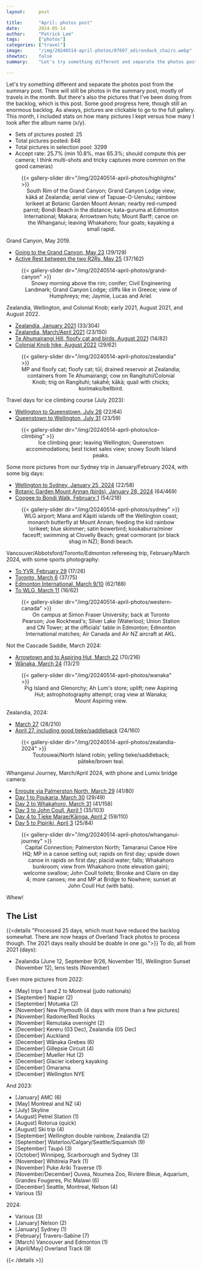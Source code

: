 ```yaml
---
layout:     post

title:      "April: photos post"
date:       2024-05-14
author:     "Patrick Lam"
tags:       ["photos"]
categories: ["travel"]
image:      "/img/20240514-april-photos/07697_adirondack_chairs.webp"
showtoc:    false
summary:    "Let's try something different and separate the photos post from the summary post."

---
```


<style>
.post-heading h1  { color: yellow; text-shadow: 2px 2px 2px grey; }
.meta { color: yellow; }
</style>

Let's try something different and separate the photos post from the summary post. There will still be photos in the summary post, mostly of travels in the month. But there's also the pictures that I've been doing from the backlog, which is this post. Some good progress here, though still an enormous backlog. As always, pictures are clickable to go to the full gallery. This month, I included stats on how many pictures I kept versus how many I took after the album name (x/y).

* Sets of pictures posted: 25
* Total pictures posted: 848
* Total pictures in selection pool: 3299
* Accept rate: 25.7% (min 10.8%, max 65.3%; should compute this per camera; I think multi-shots and tricky captures more common on the good cameras)

<figure>
{{< gallery-slider dir="/img/20240514-april-photos/highlights" >}}
<figcaption style="text-align:center">South Rim of the Grand Canyon; Grand Canyon Lodge view; kākā at Zealandia; aerial view of Tapuae-O-Uenuku; rainbow lorikeet at Botanic Garden Mount Annan; nearby red-rumped parrot; Bondi Beach in the distance; kata-guruma at Edmonton International; Makara; Arrowtown huts; Mount Barff; canoe on the Whanganui; leaving Whakahoro; four goats; kayaking a small rapid.</figcaption>
</figure>

Grand Canyon, May 2019.
* [Going to the Grand Canyon, May 23](https://gallery.patricklam.ca/index.php?/category/1858) (29/129)
* [Active Rest between the two R2Rs, May 25](https://gallery.patricklam.ca/index.php?/category/1862) (37/162)

<figure>
{{< gallery-slider dir="/img/20240514-april-photos/grand-canyon" >}}
<figcaption style="text-align:center">Snowy morning above the rim; conifer; Civil Engineering Landmark; Grand Canyon Lodge; cliffs like in Greece; view of Humphreys; me; Jaymie, Lucas and Ariel.</figcaption>
</figure>

Zealandia, Wellington, and Colonial Knob; early 2021, August 2021, and August 2022.
* [Zealandia, January 2021](https://gallery.patricklam.ca/index.php?/category/1867) (33/304)
* [Zealandia, March/April 2021](https://gallery.patricklam.ca/index.php?/category/1870) (23/150)
* [Te Ahumairangi Hill, floofy cat and birds, August 2021](https://gallery.patricklam.ca/index.php?/category/1866) (14/82)
* [Colonial Knob hike, August 2022](https://gallery.patricklam.ca/index.php?/category/1872) (29/62)

<figure>
{{< gallery-slider dir="/img/20240514-april-photos/zealandia" >}}
<figcaption style="text-align:center">MP and floofy cat; floofy cat; tūī; drained reservoir at Zealandia; containers from Te Ahumairangi; cow on Rangituhi/Colonial Knob; trig on Rangituhi; takahē; kākā; quail with chicks; korimako/bellbird.</figcaption>
</figure>


Travel days for ice climbing course (July 2023):
* [Wellington to Queenstown, July 26](https://gallery.patricklam.ca/index.php?/category/1863) (22/64)
* [Queenstown to Wellington, July 31](https://gallery.patricklam.ca/index.php?/category/1864) (23/59)

<figure>
{{< gallery-slider dir="/img/20240514-april-photos/ice-climbing" >}}
<figcaption style="text-align:center">Ice climbing gear; leaving Wellington; Queenstown accommodations; best ticket sales view; snowy South Island peaks.</figcaption>
</figure>

Some more pictures from our Sydney trip in January/February 2024, with some big days:
* [Wellington to Sydney, January 25, 2024](https://gallery.patricklam.ca/index.php?/category/1869) (22/58)
* [Botanic Garden Mount Annan (birds), January 28, 2024](https://gallery.patricklam.ca/index.php?/category/1850) (64/469)
* [Coogee to Bondi Walk, February 1](https://gallery.patricklam.ca/index.php?/category/1868) (54/218)

<figure>
{{< gallery-slider dir="/img/20240514-april-photos/sydney" >}}
<figcaption style="text-align:center">WLG airport; Mana and Kāpiti islands off the Wellington coast; monarch butterfly at Mount Annan; feeding the kid rainbow lorikeet; blue skimmer; satin bowerbird; kookaburra/miner faceoff; swimming at Clovelly Beach; great cormorant (or black shag in NZ); Bondi beach.</figcaption>
</figure>

Vancouver/Abbotsford/Toronto/Edmonton refereeing trip, February/March 2024, with some sports photography:
* [To YVR, February 29](https://gallery.patricklam.ca/index.php?/category/1857) (17/26)
* [Toronto, March 6](https://gallery.patricklam.ca/index.php?/category/1865) (37/75)
* [Edmonton International, March 9/10](https://gallery.patricklam.ca/index.php?/category/1859) (62/188)
* [To WLG, March 11](https://gallery.patricklam.ca/index.php?/category/1871) (16/62)

<figure>
{{< gallery-slider dir="/img/20240514-april-photos/western-canada" >}}
<figcaption style="text-align:center">On campus at Simon Fraser University; back at Toronto Pearson; Joe Rockhead's; Silver Lake (Waterloo); Union Station and CN Tower; at the officials' table in Edmonton; Edmonton International matches; Air Canada and Air NZ aircraft at AKL.</figcaption>
</figure>

Not the Cascade Saddle, March 2024:
* [Arrowtown and to Aspiring Hut, March 22](https://gallery.patricklam.ca/index.php?/category/1847) (70/216)
* [Wānaka, March 24](https://gallery.patricklam.ca/index.php?/category/1853) (13/21)

<figure>
{{< gallery-slider dir="/img/20240514-april-photos/wanaka" >}}
<figcaption style="text-align:center">Pig Island and Glenorchy; Ah Lum's store; uplift; new Aspiring Hut; astrophotography attempt; crag view at Wanaka; Mount&nbsp;Aspiring view.</figcaption>
</figure>

Zealandia, 2024:
* [March 27](https://gallery.patricklam.ca/index.php?/category/1861) (28/210)
* [April 27, including good tieke/saddleback](https://gallery.patricklam.ca/index.php?/category/1873) (24/160)

<figure>
{{< gallery-slider dir="/img/20240514-april-photos/zealandia-2024" >}}
<figcaption style="text-align:center">Toutouwai/North Island robin; yelling tieke/saddleback; pāteke/brown teal.</figcaption>
</figure>

Whanganui Journey, March/April 2024, with phone and Lumix bridge camera:
* [Enroute via Palmerston North, March 29](https://gallery.patricklam.ca/index.php?/category/1856) (41/80)
* [Day 1 to Poukaria, March 30](https://gallery.patricklam.ca/index.php?/category/1855) (29/49)
* [Day 2 to Whakahoro, March 31](https://gallery.patricklam.ca/index.php?/category/1854) (41/158)
* [Day 3 to John Coull, April 1](https://gallery.patricklam.ca/index.php?/category/1852) (35/103)
* [Day 4 to Tīeke Marae/Kāinga, April 2](https://gallery.patricklam.ca/index.php?/category/1851) (59/110)
* [Day 5 to Pipiriki, April 3](https://gallery.patricklam.ca/index.php?/category/1849) (25/84)

<figure>
{{< gallery-slider dir="/img/20240514-april-photos/whanganui-journey" >}}
<figcaption style="text-align:center">Capital Connection; Palmerston North; Tamaranui Canoe Hire HQ; MP in a canoe setting out; rapids on first day; upside down canoe in rapids on first day; placid water; falls; Whakahoro bunkroom; view from Whakahoro (note elevation gain); welcome swallow; John Coull toilets; Brooke and Claire on day 4; more canoes; me and MP at Bridge to Nowhere; sunset at John Coull Hut (with bats).</figcaption>
</figure>

Whew!

## The List

{{<details "Processed 25 days, which must have reduced the backlog somewhat. There are now heaps of Overland Track photos to process though. The 2021 days really should be doable in one go.">}}
To do, all from 2021 (days):
* Zealandia (June 12, September 9/26, November 15), Wellington Sunset (November 12), lens tests (November)

Even more pictures from 2022:
* [May] trips 1 and 2 to Montreal (judo nationals)
* [September] Napier (2)
* [September] Motueka (2)
* [November] New Plymouth (4 days with more than a few pictures)
* [November] Radome/Red Rocks
* [November] Remutaka overnight (2)
* [December] Kereru (03 Dec), Zealandia (05 Dec)
* [December] Auckland
* [December] Wānaka Grebes (6)
* [December] Gillepsie Circuit (4)
* [December] Mueller Hut (2)
* [December] Glacier iceberg kayaking
* [December] Omarama
* [December] Wellington NYE

And 2023:
* [January] AMC (6)
* [May] Montreal and NZ (4)
* [July] Skyline
* [August] Petrel Station (1)
* [August] Rotorua (quick)
* [August] Ski trip (4)
* [September] Wellington double rainbow, Zealandia (2)
* [September] Waterloo/Calgary/Seattle/Squamish (9)
* [September] Taupō (3)
* [October] Winnipeg, Scarborough and Sydney (3)
* [November] Whitireia Park (1)
* [November] Puke Ariki Traverse (1)
* [November/December] Ouvea, Noumea Zoo, Riviere Bleue, Aquarium, Grandes Fougeres, Pic Malawi (6)
* [December] Seattle, Montreal, Nelson (4)
* Various (5)

2024:
* Various (3)
* [January] Nelson (2)
* [January] Sydney (1)
* [February] Travers-Sabine (7)
* [March] Vancouver and Edmonton (1)
* [April/May] Overland Track (9)


{{< /details >}}

